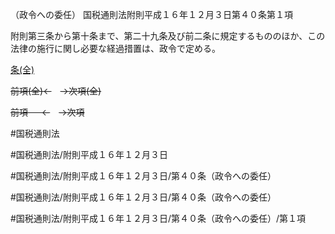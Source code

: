 （政令への委任）
国税通則法附則平成１６年１２月３日第４０条第１項

附則第三条から第十条まで、第二十九条及び前二条に規定するもののほか、この法律の施行に関し必要な経過措置は、政令で定める。

[条(全)](国税通則法＿＿＿＿附則平成１６年１２月３日第４０条_.md)

~~前項(全)←~~　~~→次項(全)~~

~~前項 　 ←~~　~~→次項~~



#国税通則法

#国税通則法/附則平成１６年１２月３日

#国税通則法/附則平成１６年１２月３日/第４０条（政令への委任）

#国税通則法/附則平成１６年１２月３日/第４０条（政令への委任）

#国税通則法/附則平成１６年１２月３日/第４０条（政令への委任）/第１項

